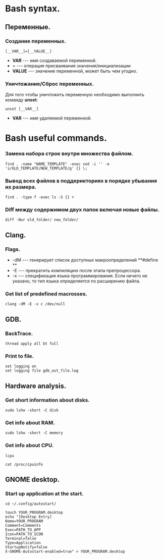 # Bash syntax.
## Переменные.
### Создание переменных.
```
[__VAR__]=[__VALUE__]
```

* __VAR__ --- имя создаваемой переменной.
* = --- операция присваивания значения/инициализации
* __VALUE__ --- значение переменной, может быть чем угодно.


### Уничтожание/Сброс переменных.
Для того чтобы уничтожить переменную необходимо выполнить команду __unset__:
```
unset [__VAR__]
```
* __VAR__ --- имя удаляемой переменной.


# Bash useful commands.
### Замена набора строк внутри множества файлом.
```
find . -name "NAME_TEMPLATE" -exec sed -i '' -e 's/OLD_TEMPLATE/NEW_TEMPLATE/g' {} \;
```

### Вывод всех файлов в поддерикториях в порядке убывания их размера.
```
find . -type f -exec ls -S {} +
```

### Diff между содержимом двух папок включая новые файлы.
```
diff -Nur old_folder/ new_folder/
```

## Clang.
### Flags.
 * -dM --- генерирует список доступных макроопределений **#define **
 * -E --- прекратить компиляцию после этапа препроцессора.
 * -x --- спецификация языка программирования. Если ничего не указано, то тип языка определяется по расширению файла.

### Get list of predefined macrosses.
```
clang -dM -E -x c /dev/null
```

## GDB.
### BackTrace.
```
thread apply all bt full
```

### Print to file.
```
set logging on
set logging file gdb_out_file.log
```

## Hardware analysis.
### Get short information about disks.	
```
sudo lshw -short -C disk
```
### Get info about RAM.
```
sudo lshw -short -C memory
```

### Get info about CPU.
```
lcpu
```
```
cat /proc/cpuinfo
```

## GNOME desktop.
### Start up application at the start.
```
cd ~/.config/autostart/

touch YOUR_PROGRAM.desktop
echo "[Desktop Entry]
Name=YOUR_PROGRAM
Comment=Comments
Exec=PATH_TO_APP
Icon=PATH_TO_ICON
Terminal=false
Type=Application
StartupNotify=false
X-GNOME-Autostart-enabled=true" > YOUR_PROGRAM.desktop
```
